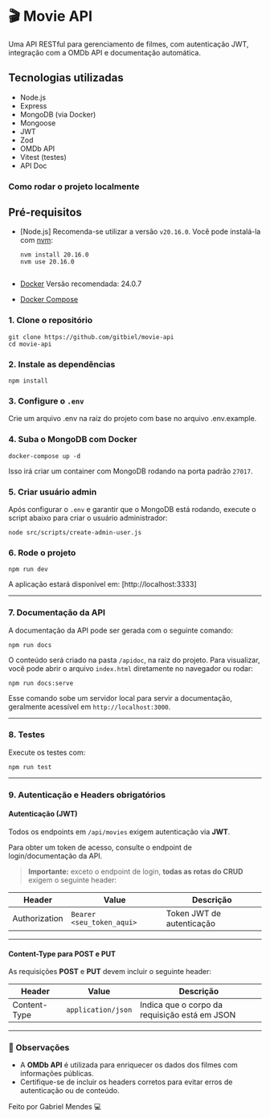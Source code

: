 # 🎬 Movie API

Uma API RESTful para gerenciamento de filmes, com autenticação JWT, integração com a OMDb API e documentação automática.

##  Tecnologias utilizadas

- Node.js
- Express
- MongoDB (via Docker)
- Mongoose
- JWT
- Zod
- OMDb API
- Vitest (testes)
- API Doc

###  Como rodar o projeto localmente

##  Pré-requisitos

- [Node.js]
  Recomenda-se utilizar a versão `v20.16.0`. Você pode instalá-la com [nvm](https://github.com/nvm-sh/nvm):

  ```
  nvm install 20.16.0
  nvm use 20.16.0


- [Docker](https://www.docker.com/)
  Versão recomendada: 24.0.7

- [Docker Compose](https://docs.docker.com/compose/)

### 1. Clone o repositório

```
git clone https://github.com/gitbiel/movie-api
cd movie-api
```

### 2. Instale as dependências

```
npm install
```

### 3. Configure o `.env`

Crie um arquivo .env na raiz do projeto com base no arquivo .env.example.

### 4. Suba o MongoDB com Docker

```
docker-compose up -d
```

Isso irá criar um container com MongoDB rodando na porta padrão `27017`.

### 5. Criar usuário admin

Após configurar o `.env` e garantir que o MongoDB está rodando, execute o script abaixo para criar o usuário administrador:
```
node src/scripts/create-admin-user.js
```

### 6. Rode o projeto

```
npm run dev
```

A aplicação estará disponível em: [http://localhost:3333]

---

### 7. Documentação da API

A documentação da API pode ser gerada com o seguinte comando:

```
npm run docs
```

O conteúdo será criado na pasta `/apidoc`, na raiz do projeto. Para visualizar, você pode abrir o arquivo `index.html` diretamente no navegador ou rodar:

```
npm run docs:serve
```

Esse comando sobe um servidor local para servir a documentação, geralmente acessível em `http://localhost:3000`.

---

### 8. Testes

Execute os testes com:

```
npm run test
```

---

### 9. Autenticação e Headers obrigatórios

#### Autenticação (JWT)

Todos os endpoints em `/api/movies` exigem autenticação via **JWT**.

Para obter um token de acesso, consulte o endpoint de login/documentação da API.

> **Importante:** exceto o endpoint de login, **todas as rotas do CRUD** exigem o seguinte header:

| Header        | Value                      | Descrição                     |
|---------------|----------------------------|-------------------------------|
| Authorization | `Bearer <seu_token_aqui>`  | Token JWT de autenticação     |

---

#### Content-Type para POST e PUT

As requisições **POST** e **PUT** devem incluir o seguinte header:

| Header        | Value                | Descrição                                     |
|---------------|----------------------|-----------------------------------------------|
| Content-Type  | `application/json`   | Indica que o corpo da requisição está em JSON |

---

### 📌 Observações

- A **OMDb API** é utilizada para enriquecer os dados dos filmes com informações públicas.
- Certifique-se de incluir os headers corretos para evitar erros de autenticação ou de conteúdo.


Feito por Gabriel Mendes 💻
